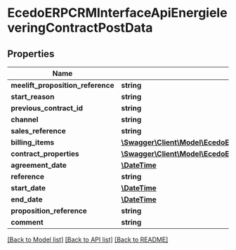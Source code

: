 # EcedoERPCRMInterfaceApiEnergieleveringContractPostData

## Properties
Name | Type | Description | Notes
------------ | ------------- | ------------- | -------------
**meelift_proposition_reference** | **string** |  | [optional] 
**start_reason** | **string** |  | [optional] 
**previous_contract_id** | **string** |  | [optional] 
**channel** | **string** |  | [optional] 
**sales_reference** | **string** |  | [optional] 
**billing_items** | [**\Swagger\Client\Model\EcedoERPCRMInterfaceApiBillingItemPostData[]**](EcedoERPCRMInterfaceApiBillingItemPostData.md) |  | [optional] 
**contract_properties** | [**\Swagger\Client\Model\EcedoERPCRMInterfaceApiContractPropertyPostData[]**](EcedoERPCRMInterfaceApiContractPropertyPostData.md) |  | [optional] 
**agreement_date** | [**\DateTime**](\DateTime.md) |  | [optional] 
**reference** | **string** |  | [optional] 
**start_date** | [**\DateTime**](\DateTime.md) |  | [optional] 
**end_date** | [**\DateTime**](\DateTime.md) |  | [optional] 
**proposition_reference** | **string** |  | [optional] 
**comment** | **string** |  | [optional] 

[[Back to Model list]](../README.md#documentation-for-models) [[Back to API list]](../README.md#documentation-for-api-endpoints) [[Back to README]](../README.md)


